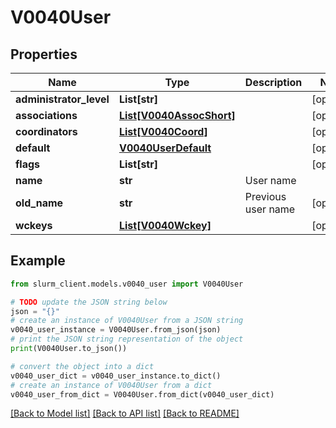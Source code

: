 # V0040User


## Properties

Name | Type | Description | Notes
------------ | ------------- | ------------- | -------------
**administrator_level** | **List[str]** |  | [optional] 
**associations** | [**List[V0040AssocShort]**](V0040AssocShort.md) |  | [optional] 
**coordinators** | [**List[V0040Coord]**](V0040Coord.md) |  | [optional] 
**default** | [**V0040UserDefault**](V0040UserDefault.md) |  | [optional] 
**flags** | **List[str]** |  | [optional] 
**name** | **str** | User name | 
**old_name** | **str** | Previous user name | [optional] 
**wckeys** | [**List[V0040Wckey]**](V0040Wckey.md) |  | [optional] 

## Example

```python
from slurm_client.models.v0040_user import V0040User

# TODO update the JSON string below
json = "{}"
# create an instance of V0040User from a JSON string
v0040_user_instance = V0040User.from_json(json)
# print the JSON string representation of the object
print(V0040User.to_json())

# convert the object into a dict
v0040_user_dict = v0040_user_instance.to_dict()
# create an instance of V0040User from a dict
v0040_user_from_dict = V0040User.from_dict(v0040_user_dict)
```
[[Back to Model list]](../README.md#documentation-for-models) [[Back to API list]](../README.md#documentation-for-api-endpoints) [[Back to README]](../README.md)


